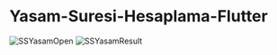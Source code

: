 # Yasam-Suresi-Hesaplama-Flutter
 ![SSYasamOpen](https://user-images.githubusercontent.com/84176951/130335859-7a5b6279-42e5-4da8-9cba-81ca18588176.png)
![SSYasamResult](https://user-images.githubusercontent.com/84176951/130335863-52faa962-4b27-4b4e-8780-08d7fb6ae15f.png)

